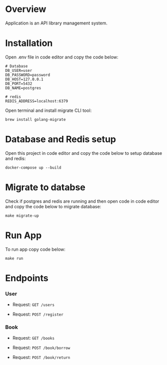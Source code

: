 # Overview

Application is an API library management system.

# Installation

Open .env file in code editor and copy the code below:

```
# Database
DB_USER=user
DB_PASSWORD=password
DB_HOST=127.0.0.1
DB_PORT=5432
DB_NAME=postgres

# redis
REDIS_ADDRESS=localhost:6379
```

Open terminal and install migrate CLI tool:

```
brew install golang-migrate
```

# Database and Redis setup

Open this project in code editor and copy the code below to setup database and redis:

```
docker-compose up --build 
```

# Migrate to databse

Check if postgres and redis are running and then open code in code editor and copy the code below to migrate database:

```
make migrate-up
```

# Run App

To run app copy code below:
```
make run
```

# Endpoints

### User

 - Request: `GET /users`
 
 - Request: `POST /register`

### Book

 - Request: `GET /books`

 - Request: `POST /book/borrow`

 - Request: `POST /book/return`



